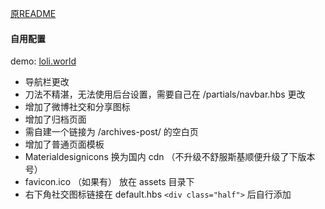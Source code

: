 [原README](https://github.com/amor520/ghost-material/blob/master/README.md)  

#### 自用配置  
demo: [loli.world](https://loli.world/)

* 导航栏更改  
 * 刀法不精湛，无法使用后台设置，需要自己在 /partials/navbar.hbs 更改  
* 增加了微博社交和分享图标  
* 增加了归档页面  
 * 需自建一个链接为 /archives-post/ 的空白页  
* 增加了普通页面模板  
* Materialdesignicons 换为国内 cdn （不升级不舒服斯基顺便升级了下版本号）  
* favicon.ico （如果有） 放在 assets 目录下  
* 右下角社交图标链接在 default.hbs `<div class="half">` 后自行添加